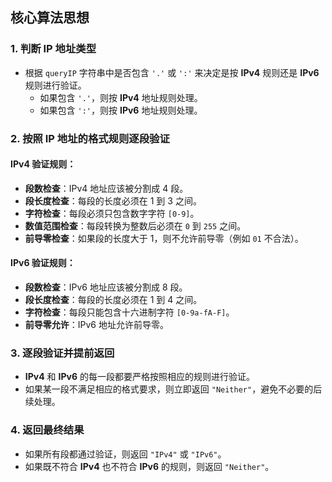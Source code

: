 ## 核心算法思想

### 1. 判断 IP 地址类型
- 根据 `queryIP` 字符串中是否包含 `'.'` 或 `':'` 来决定是按 **IPv4** 规则还是 **IPv6** 规则进行验证。
  - 如果包含 `'.'`，则按 **IPv4** 地址规则处理。
  - 如果包含 `':'`，则按 **IPv6** 地址规则处理。

### 2. 按照 IP 地址的格式规则逐段验证

#### IPv4 验证规则：
- **段数检查**：IPv4 地址应该被分割成 4 段。
- **段长度检查**：每段的长度必须在 1 到 3 之间。
- **字符检查**：每段必须只包含数字字符 `[0-9]`。
- **数值范围检查**：每段转换为整数后必须在 `0` 到 `255` 之间。
- **前导零检查**：如果段的长度大于 1，则不允许前导零（例如 `01` 不合法）。

#### IPv6 验证规则：
- **段数检查**：IPv6 地址应该被分割成 8 段。
- **段长度检查**：每段的长度必须在 1 到 4 之间。
- **字符检查**：每段只能包含十六进制字符 `[0-9a-fA-F]`。
- **前导零允许**：IPv6 地址允许前导零。

### 3. 逐段验证并提前返回
- **IPv4** 和 **IPv6** 的每一段都要严格按照相应的规则进行验证。
- 如果某一段不满足相应的格式要求，则立即返回 `"Neither"`，避免不必要的后续处理。

### 4. 返回最终结果
- 如果所有段都通过验证，则返回 `"IPv4"` 或 `"IPv6"`。
- 如果既不符合 **IPv4** 也不符合 **IPv6** 的规则，则返回 `"Neither"`。

